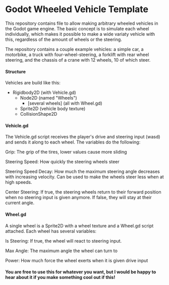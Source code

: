 # Godot Wheeled Vehicle Template

This repository contains file to allow making arbitrary wheeled vehicles in the Godot game engine. The basic concept is to simulate each wheel individually, which makes it possible to make a wide variaty vehicle with this, regardless of the amount of wheels or the steering.

The repository contains a couple example vehicles: a simple car, a motorbike, a truck with four-wheel-steering, a forklift with rear wheel steering, and the chassis of a crane with 12 wheels, 10 of which steer.

#### Structure
Vehicles are build like this:

- Rigidbody2D (with Vehicle.gd)
	- Node2D (named "Wheels")
		- [several wheels] (all with Wheel.gd)
	- Sprite2D (vehicle body texture)
	- CollisionShape2D
	
#### Vehicle.gd
The Vehicle.gd script receives the player's drive and steering input (wasd) and sends it along to each wheel. The variables do the following:

Grip: The grip of the tires, lower values cause more sliding

Steering Speed: How quickly the steering wheels steer

Steering Speed Decay: How much the maximum steering angle decreases with increasing velocity. Can be used to make the wheels steer less when at high speeds.

Center Steering: If true, the steering wheels return to their forward position when no steering input is given anymore. If false, they will stay at their current angle.

#### Wheel.gd
A single wheel is a Sprite2D with a wheel texture and a Wheel.gd script attached. Each wheel has several variables:

Is Steering: If true, the wheel will react to steering input.

Max Angle: The maximum angle the wheel can turn to

Power: How much force the wheel exerts when it is given drive input


#### You are free to use this for whatever you want, but I would be happy to hear about it if you make something cool out if this!
